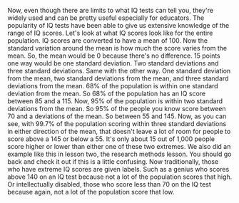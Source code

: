 Now, even though there are limits to what IQ tests can tell you, they're widely
used and can be pretty useful especially for educators. The popularity of IQ
tests have been able to give us extensive knowledge of the range of IQ scores.
Let's look at what IQ scores look like for the entire population. IQ scores are
converted to have a mean of 100. Now the standard variation around the mean is
how much the score varies from the mean. So, the mean would be 0 because
there's no difference. 15 points one way would be one standard deviation. Two
standard deviations and three standard deviations. Same with the other way. One
standard deviation from the mean, two standard deviations from the mean, and
three standard deviations from the mean. 68% of the population is within one
standard deviation from the mean. So 68% of the population has an IQ score
between 85 and a 115. Now, 95% of the population is within two standard
deviations from the mean. So 95% of the people you know score between 70 and a
deviations of the mean. So between 55 and 145. Now, as you can see, with 99.7%
of the population scoring within three standard deviations in either direction
of the mean, that doesn't leave a lot of room for people to score above a 145
or below a 55. It's only about 15 out of 1,000 people score higher or lower
than either one of these two extremes. We also did an example like this in
lesson two, the research methods lesson. You should go back and check it out if
this is a little confusing. Now traditionally, those who have extreme IQ scores
are given labels. Such as a genius who scores above 140 on an IQ test because
not a lot of the population scores that high. Or intellectually disabled, those
who score less than 70 on the IQ test because again, not a lot of the
population score that low.
